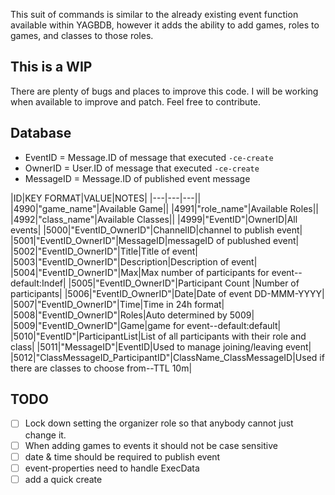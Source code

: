This suit of commands is similar to the already existing event function available within YAGBDB, however it adds the ability to add games, roles to games, and classes to those roles.

This is a WIP
---
There are plenty of bugs and places to improve this code. I will be working when available to improve and patch. Feel free to contribute.

Database 
----

* EventID = Message.ID of message that executed `-ce-create`
* OwnerID = User.ID of message that executed `-ce-create`
* MessageID = Message.ID of published event message


|ID|KEY FORMAT|VALUE|NOTES|
|---|---|---||
|4990|"game_name"|Available Game||
|4991|"role_name"|Available Roles||
|4992|"class_name"|Available Classes||
|4999|"EventID"|OwnerID|All events|
|5000|"EventID_OwnerID"|ChannelID|channel to publish event|
|5001|"EventID_OwnerID"|MessageID|messageID of publushed event|
|5002|"EventID_OwnerID"|Title|Title of event|
|5003|"EventID_OwnerID"|Description|Description of event|
|5004|"EventID_OwnerID"|Max|Max number of participants for event--default:Indef|
|5005|"EventID_OwnerID"|Participant Count |Number of participants|
|5006|"EventID_OwnerID"|Date|Date of event DD-MMM-YYYY|
|5007|"EventID_OwnerID"|Time|Time in 24h format|
|5008|"EventID_OwnerID"|Roles|Auto determined by 5009|
|5009|"EventID_OwnerID"|Game|game for event--default:default|
|5010|"EventID"|ParticipantList|List of all participants with their role and class|
|5011|"MessageID"|EventID|Used to manage joining/leaving event|
|5012|"ClassMessageID_ParticipantID"|ClassName_ClassMessageID|Used if there are classes to choose from--TTL 10m|


TODO
----

* [ ]  Lock down setting the organizer role so that anybody cannot just change it.
* [ ]  When adding games to events it should not be case sensitive
* [ ]  date & time should be required to publish event
* [ ]  event-properties need to handle ExecData
* [ ]  add a quick create